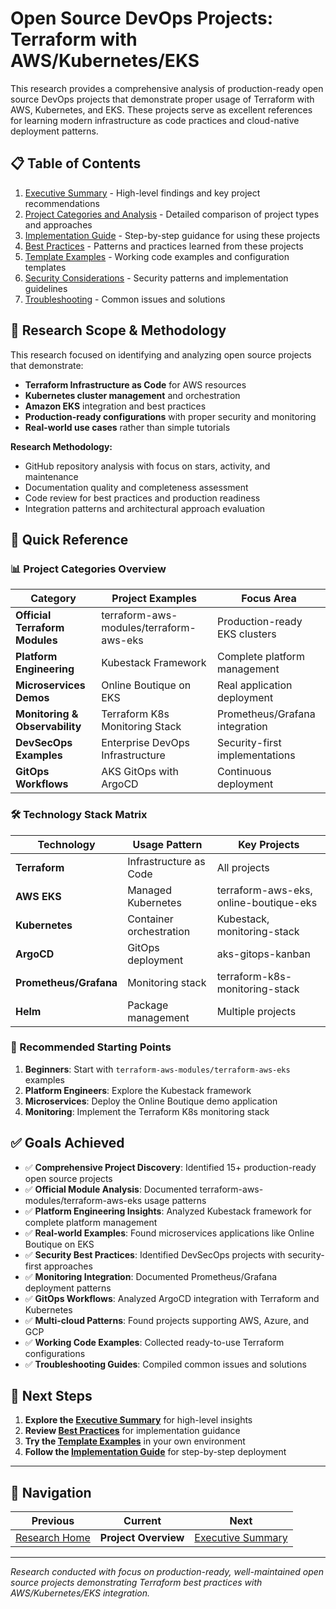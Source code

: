 # Open Source DevOps Projects: Terraform with AWS/Kubernetes/EKS

This research provides a comprehensive analysis of production-ready open source DevOps projects that demonstrate proper usage of Terraform with AWS, Kubernetes, and EKS. These projects serve as excellent references for learning modern infrastructure as code practices and cloud-native deployment patterns.

## 📋 Table of Contents

1. [Executive Summary](./executive-summary.md) - High-level findings and key project recommendations
2. [Project Categories and Analysis](./comparison-analysis.md) - Detailed comparison of project types and approaches
3. [Implementation Guide](./implementation-guide.md) - Step-by-step guidance for using these projects
4. [Best Practices](./best-practices.md) - Patterns and practices learned from these projects
5. [Template Examples](./template-examples.md) - Working code examples and configuration templates
6. [Security Considerations](./security-considerations.md) - Security patterns and implementation guidelines
7. [Troubleshooting](./troubleshooting.md) - Common issues and solutions

## 🔎 Research Scope & Methodology

This research focused on identifying and analyzing open source projects that demonstrate:
- **Terraform Infrastructure as Code** for AWS resources
- **Kubernetes cluster management** and orchestration
- **Amazon EKS** integration and best practices
- **Production-ready configurations** with proper security and monitoring
- **Real-world use cases** rather than simple tutorials

**Research Methodology:**
- GitHub repository analysis with focus on stars, activity, and maintenance
- Documentation quality and completeness assessment
- Code review for best practices and production readiness
- Integration patterns and architectural approach evaluation

## 🎯 Quick Reference

### 📊 Project Categories Overview

| Category | Project Examples | Focus Area |
|----------|------------------|------------|
| **Official Terraform Modules** | terraform-aws-modules/terraform-aws-eks | Production-ready EKS clusters |
| **Platform Engineering** | Kubestack Framework | Complete platform management |
| **Microservices Demos** | Online Boutique on EKS | Real application deployment |
| **Monitoring & Observability** | Terraform K8s Monitoring Stack | Prometheus/Grafana integration |
| **DevSecOps Examples** | Enterprise DevOps Infrastructure | Security-first implementations |
| **GitOps Workflows** | AKS GitOps with ArgoCD | Continuous deployment |

### 🛠️ Technology Stack Matrix

| Technology | Usage Pattern | Key Projects |
|------------|---------------|--------------|
| **Terraform** | Infrastructure as Code | All projects |
| **AWS EKS** | Managed Kubernetes | terraform-aws-eks, online-boutique-eks |
| **Kubernetes** | Container orchestration | Kubestack, monitoring-stack |
| **ArgoCD** | GitOps deployment | aks-gitops-kanban |
| **Prometheus/Grafana** | Monitoring stack | terraform-k8s-monitoring-stack |
| **Helm** | Package management | Multiple projects |

### 🌟 Recommended Starting Points

1. **Beginners**: Start with `terraform-aws-modules/terraform-aws-eks` examples
2. **Platform Engineers**: Explore the Kubestack framework
3. **Microservices**: Deploy the Online Boutique demo application
4. **Monitoring**: Implement the Terraform K8s monitoring stack

## ✅ Goals Achieved

- ✅ **Comprehensive Project Discovery**: Identified 15+ production-ready open source projects
- ✅ **Official Module Analysis**: Documented terraform-aws-modules/terraform-aws-eks usage patterns
- ✅ **Platform Engineering Insights**: Analyzed Kubestack framework for complete platform management
- ✅ **Real-world Examples**: Found microservices applications like Online Boutique on EKS
- ✅ **Security Best Practices**: Identified DevSecOps projects with security-first approaches
- ✅ **Monitoring Integration**: Documented Prometheus/Grafana deployment patterns
- ✅ **GitOps Workflows**: Analyzed ArgoCD integration with Terraform and Kubernetes
- ✅ **Multi-cloud Patterns**: Found projects supporting AWS, Azure, and GCP
- ✅ **Working Code Examples**: Collected ready-to-use Terraform configurations
- ✅ **Troubleshooting Guides**: Compiled common issues and solutions

## 🚀 Next Steps

1. **Explore the [Executive Summary](./executive-summary.md)** for high-level insights
2. **Review [Best Practices](./best-practices.md)** for implementation guidance
3. **Try the [Template Examples](./template-examples.md)** in your own environment
4. **Follow the [Implementation Guide](./implementation-guide.md)** for step-by-step deployment

---

## 🔗 Navigation

| Previous | Current | Next |
|----------|---------|------|
| [Research Home](../README.md) | **Project Overview** | [Executive Summary](./executive-summary.md) |

---

*Research conducted with focus on production-ready, well-maintained open source projects demonstrating Terraform best practices with AWS/Kubernetes/EKS integration.*